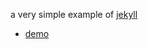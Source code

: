 a very simple example of [jekyll](https://github.com/mojombo/jekyll)

* [demo](http://takazudo.github.com/jekylltest/)
